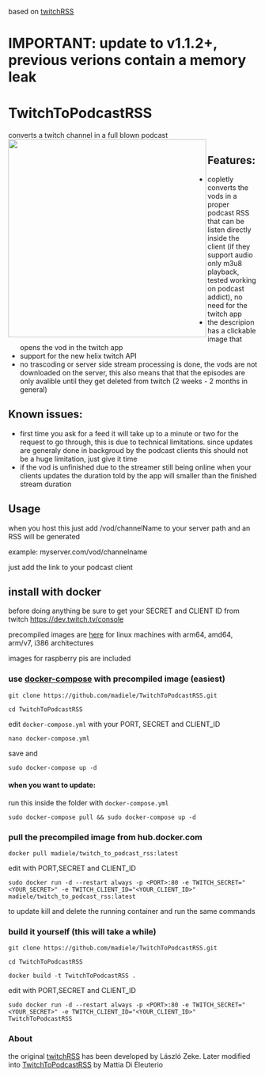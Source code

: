 based on [twitchRSS](https://github.com/lzeke0/TwitchRSS)

# IMPORTANT: update to v1.1.2+, previous verions contain a memory leak 

# TwitchToPodcastRSS

converts a twitch channel in a full blown podcast
<a label="example of it working with podcast addict" href="url"><img src="https://user-images.githubusercontent.com/4585690/129647659-b3bec66b-4cbb-408c-840c-9596f0c32dc2.jpg" align="left" height="400" ></a>
## Features:
- copletly converts the vods in a proper podcast RSS that can be listen directly inside the client (if they support audio only m3u8 playback, tested working on podcast addict), no need for the twitch app
- the descripion has a clickable image that opens the vod in the twitch app
- support for the new helix twitch API
- no trascoding or server side stream processing is done, the vods are not downloaded on the server, this also means that that the episodes are only avalible until they get deleted from twitch (2 weeks - 2 months in general)

## Known issues:
- first time you ask for a feed it will take up to a minute or two for the request to go through, this is due to technical limitations. since updates are generaly done in backgroud by the podcast clients this should not be a huge limitation, just give it time
- if the vod is unfinished due to the streamer still being online when your clients updates the duration told by the app will smaller than the finished stream duration

## Usage
when you host this just add /vod/channelName to your server path and an RSS will be generated

example: myserver.com/vod/channelname

just add the link to your podcast client

## install with docker
before doing anything be sure to get your SECRET and CLIENT ID from twitch
https://dev.twitch.tv/console

precompiled images are [here](https://hub.docker.com/r/madiele/twitch_to_podcast_rss/) for linux machines with arm64, amd64, arm/v7, i386 architectures

images for raspberry pis are included  


### use [docker-compose](https://docs.docker.com/compose/install/) with precompiled image (easiest)

`git clone https://github.com/madiele/TwitchToPodcastRSS.git`

`cd TwitchToPodcastRSS`

edit `docker-compose.yml` with your PORT, SECRET and CLIENT_ID

`nano docker-compose.yml`

save and

`sudo docker-compose up -d`

#### when you want to update:

run this inside the folder with `docker-compose.yml`

`sudo docker-compose pull && sudo docker-compose up -d`

### pull the precompiled image from hub.docker.com
  
  `docker pull madiele/twitch_to_podcast_rss:latest`

edit with PORT,SECRET and CLIENT_ID

  `sudo docker run -d --restart always -p <PORT>:80 -e TWITCH_SECRET="<YOUR_SECRET>" -e TWITCH_CLIENT_ID="<YOUR_CLIENT_ID>" madiele/twitch_to_podcast_rss:latest`
  
  to update kill and delete the running container and run the same commands

### build it yourself (this will take a while)

`git clone https://github.com/madiele/TwitchToPodcastRSS.git`

`cd TwitchToPodcastRSS`

`docker build -t TwitchToPodcastRSS .`

edit with PORT,SECRET and CLIENT_ID

`sudo docker run -d --restart always -p <PORT>:80 -e TWITCH_SECRET="<YOUR_SECRET>" -e TWITCH_CLIENT_ID="<YOUR_CLIENT_ID>" TwitchToPodcastRSS`

### About
the original [twitchRSS](https://github.com/lzeke0/TwitchRSS) has been developed by László Zeke.
Later modified into [TwitchToPodcastRSS](https://github.com/madiele/TwitchToPodcastRSS) by Mattia Di Eleuterio


